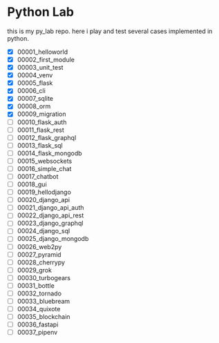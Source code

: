 # Python Lab

this is my py_lab repo.
here i play and test several cases implemented in python.

- [x] 00001_helloworld
- [x] 00002_first_module
- [x] 00003_unit_test
- [x] 00004_venv
- [x] 00005_flask
- [x] 00006_cli
- [x] 00007_sqlite
- [x] 00008_orm
- [x] 00009_migration
- [ ] 00010_flask_auth
- [ ] 00011_flask_rest
- [ ] 00012_flask_graphql
- [ ] 00013_flask_sql
- [ ] 00014_flask_mongodb
- [ ] 00015_websockets
- [ ] 00016_simple_chat
- [ ] 00017_chatbot
- [ ] 00018_gui
- [ ] 00019_hellodjango
- [ ] 00020_django_api
- [ ] 00021_django_api_auth
- [ ] 00022_django_api_rest
- [ ] 00023_django_graphql
- [ ] 00024_django_sql
- [ ] 00025_django_mongodb
- [ ] 00026_web2py
- [ ] 00027_pyramid
- [ ] 00028_cherrypy
- [ ] 00029_grok
- [ ] 00030_turbogears
- [ ] 00031_bottle
- [ ] 00032_tornado
- [ ] 00033_bluebream
- [ ] 00034_quixote
- [ ] 00035_blockchain
- [ ] 00036_fastapi
- [ ] 00037_pipenv

